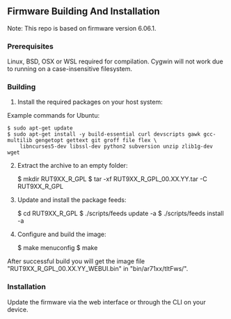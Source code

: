 ## Firmware Building And Installation

Note: This repo is based on firmware version 6.06.1.

### Prerequisites

Linux, BSD, OSX or WSL required for compilation. Cygwin will not work due to running on a case-insensitive filesystem.

### Building

1. Install the required packages on your host system:

Example commands for Ubuntu:

    $ sudo apt-get update
    $ sudo apt-get install -y build-essential curl devscripts gawk gcc-multilib gengetopt gettext git groff file flex \
        libncurses5-dev libssl-dev python2 subversion unzip zlib1g-dev wget

2. Extract the archive to an empty folder:

    $ mkdir RUT9XX_R_GPL
    $ tar -xf RUT9XX_R_GPL_00.XX.YY.tar -C RUT9XX_R_GPL

3. Update and install the package feeds:

    $ cd RUT9XX_R_GPL
    $ ./scripts/feeds update -a
    $ ./scripts/feeds install -a
    
4. Configure and build the image:

    $ make menuconfig
    $ make

After successful build you will get the image file "RUT9XX_R_GPL_00.XX.YY_WEBUI.bin" in "bin/ar71xx/tltFws/".

### Installation

Update the firmware via the web interface or through the CLI on your device.
